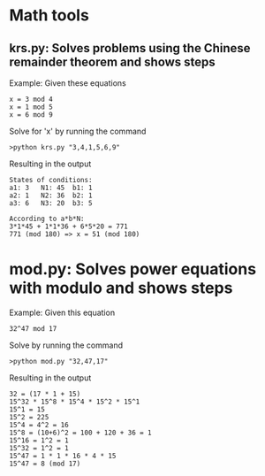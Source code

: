 # Math tools

## krs.py: Solves problems using the Chinese remainder theorem and shows steps
  
  Example: Given these equations
  ```
  x = 3 mod 4
  x = 1 mod 5
  x = 6 mod 9
  ```
  Solve for 'x' by running the command
  ```
  >python krs.py "3,4,1,5,6,9"
  ```
  Resulting in the output
  ```
  States of conditions:
  a1: 3   N1: 45  b1: 1
  a2: 1   N2: 36  b2: 1
  a3: 6   N3: 20  b3: 5

  According to a*b*N:
  3*1*45 + 1*1*36 + 6*5*20 = 771
  771 (mod 180) => x = 51 (mod 180)
  ```

# mod.py: Solves power equations with modulo and shows steps

  Example: Given this equation
  ```
  32^47 mod 17
  ```
  Solve by running the command
  ```
  >python mod.py "32,47,17"
  ```
  Resulting in the output
  ```
  32 = (17 * 1 + 15)
  15^32 * 15^8 * 15^4 * 15^2 * 15^1
  15^1 = 15
  15^2 = 225
  15^4 = 4^2 = 16
  15^8 = (10+6)^2 = 100 + 120 + 36 = 1
  15^16 = 1^2 = 1
  15^32 = 1^2 = 1
  15^47 = 1 * 1 * 16 * 4 * 15
  15^47 = 8 (mod 17)
  ```
